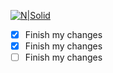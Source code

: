 [![N|Solid](http://tusonic.pl/pixel.png)](http://tusonic.pl)

- [x] Finish my changes
- [x] Finish my changes
- [ ] Finish my changes
